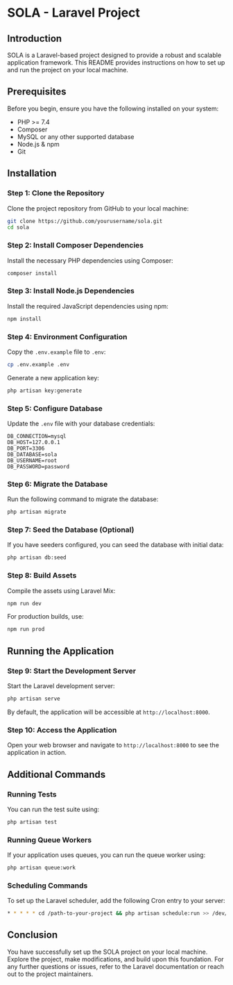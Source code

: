 # SOLA - Laravel Project

## Introduction

SOLA is a Laravel-based project designed to provide a robust and scalable application framework. This README provides instructions on how to set up and run the project on your local machine.

## Prerequisites

Before you begin, ensure you have the following installed on your system:

- PHP >= 7.4
- Composer
- MySQL or any other supported database
- Node.js & npm
- Git

## Installation

### Step 1: Clone the Repository

Clone the project repository from GitHub to your local machine:

```bash
git clone https://github.com/yourusername/sola.git
cd sola
```

### Step 2: Install Composer Dependencies

Install the necessary PHP dependencies using Composer:

```bash
composer install
```

### Step 3: Install Node.js Dependencies

Install the required JavaScript dependencies using npm:

```bash
npm install
```

### Step 4: Environment Configuration

Copy the `.env.example` file to `.env`:

```bash
cp .env.example .env
```

Generate a new application key:

```bash
php artisan key:generate
```

### Step 5: Configure Database

Update the `.env` file with your database credentials:

```env
DB_CONNECTION=mysql
DB_HOST=127.0.0.1
DB_PORT=3306
DB_DATABASE=sola
DB_USERNAME=root
DB_PASSWORD=password
```

### Step 6: Migrate the Database

Run the following command to migrate the database:

```bash
php artisan migrate
```

### Step 7: Seed the Database (Optional)

If you have seeders configured, you can seed the database with initial data:

```bash
php artisan db:seed
```

### Step 8: Build Assets

Compile the assets using Laravel Mix:

```bash
npm run dev
```

For production builds, use:

```bash
npm run prod
```

## Running the Application

### Step 9: Start the Development Server

Start the Laravel development server:

```bash
php artisan serve
```

By default, the application will be accessible at `http://localhost:8000`.

### Step 10: Access the Application

Open your web browser and navigate to `http://localhost:8000` to see the application in action.

## Additional Commands

### Running Tests

You can run the test suite using:

```bash
php artisan test
```

### Running Queue Workers

If your application uses queues, you can run the queue worker using:

```bash
php artisan queue:work
```

### Scheduling Commands

To set up the Laravel scheduler, add the following Cron entry to your server:

```bash
* * * * * cd /path-to-your-project && php artisan schedule:run >> /dev/null 2>&1
```

## Conclusion

You have successfully set up the SOLA project on your local machine. Explore the project, make modifications, and build upon this foundation. For any further questions or issues, refer to the Laravel documentation or reach out to the project maintainers.

